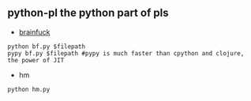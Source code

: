 ## python-pl the python part of pls

* [brainfuck](https://en.wikipedia.org/wiki/Brainfuck)

```
python bf.py $filepath
pypy bf.py $filepath #pypy is much faster than cpython and clojure, the power of JIT
```

* hm

```
python hm.py
```